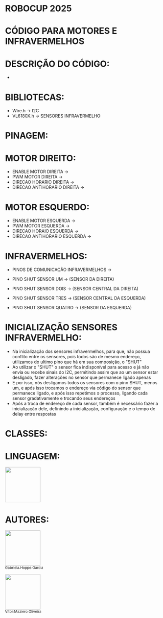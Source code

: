 # ROBOCUP 2025
# CÓDIGO PARA MOTORES E INFRAVERMELHOS

# DESCRIÇÃO DO CÓDIGO:
- 

# BIBLIOTECAS:

- Wire.h -> I2C
- VL6180X.h -> SENSORES INFRAVERMELHO

# PINAGEM:

# MOTOR DIREITO:

- ENABLE MOTOR DIREITA -> 
- PWM MOTOR DIREITA -> 
- DIRECAO HORARIO DIREITA -> 
- DIRECAO ANTIHORARIO DIREITA -> 
  
# MOTOR ESQUERDO:
  
- ENABLE MOTOR ESQUERDA -> 
- PWM MOTOR ESQUERDA -> 
- DIRECAO HORAIO ESQUERDA -> 
- DIRECAO ANTIHORARIO ESQUERDA -> 

# INFRAVERMELHOS:
  
- PINOS DE COMUNICAÇÃO INFRAVERMELHOS -> 

- PINO SHUT SENSOR UM ->  (SENSOR DA DIREITA)
- PINO SHUT SENSOR DOIS ->  (SENSOR CENTRAL DA DIREITA)
- PINO SHUT SENSOR TRES ->  (SENSOR CENTRAL DA ESQUERDA)
- PINO SHUT SENSOR QUATRO ->  (SENSOR DA ESQUERDA)

# INICIALIZAÇÃO SENSORES INFRAVERMELHO:

- Na inicialização dos sensores infravermelhos, para que, não possua conflito entre os sensores, pois todos são de mesmo endereço, utilizamos do ultimo pino que há em sua composição, o "SHUT"
- Ao utilizar o "SHUT" o sensor fica indisponível para acesso e já não envia ou recebe sinais do I2C, permitindo assim que ao um sensor estar desligado, fazer alterações no sensor que permanece ligado apenas
- E por isso, nós desligamos todos os sensores com o pino SHUT, menos um, e após isso trocamos o endereço via código do sensor que permanece ligado, e após isso repetimos o processo, ligando cada sensor gradativamente e trocando seus endereços
- Após a troca de endereço de cada sensor, também é necessário fazer a inicialização dele, definindo a inicialização, configuração e o tempo de delay entre respostas

# CLASSES:


# LINGUAGEM:
<img src="https://cdn.jsdelivr.net/gh/devicons/devicon@latest/icons/arduino/arduino-original.svg" width="115" height="115"/>

# AUTORES:

[<img loading="lazy" src="https://avatars.githubusercontent.com/u/165217446?v=4" width=115><br><sub>Gabriela Hoppe Garcia</sub>](https://github.com/GabrielaGarcia03)

[<img loading="lazy" src="https://avatars.githubusercontent.com/u/110566021?v=4" width=115><br><sub>Vítor Maziero Oliveira</sub>](https://github.com/vitor-m-o)

  
